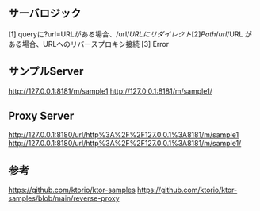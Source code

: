 
## サーバロジック

[1] queryに?url=URLがある場合、/url/$URLにリダイレクト
[2] Path /url/$URL がある場合、URLへのリバースプロキシ接続
[3] Error


## サンプルServer
http://127.0.0.1:8181/m/sample1
http://127.0.0.1:8181/m/sample1/

## Proxy Server
http://127.0.0.1:8180/url/http%3A%2F%2F127.0.0.1%3A8181/m/sample1
http://127.0.0.1:8180/url/http%3A%2F%2F127.0.0.1%3A8181/m/sample1/

## 参考
https://github.com/ktorio/ktor-samples
https://github.com/ktorio/ktor-samples/blob/main/reverse-proxy